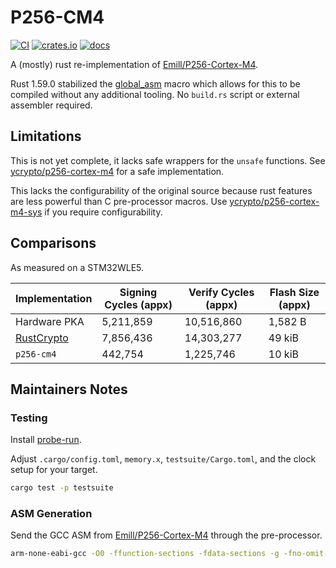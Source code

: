 # P256-CM4

[![CI](https://github.com/newAM/p256-cm4/workflows/CI/badge.svg)](https://github.com/newAM/p256-cm4/actions)
[![crates.io](https://img.shields.io/crates/v/p256-cm4.svg)](https://crates.io/crates/p256-cm4)
[![docs](https://img.shields.io/badge/docs-blue)](https://docs.rs/p256-cm4/)

A (mostly) rust re-implementation of [Emill/P256-Cortex-M4].

Rust 1.59.0 stabilized the [global_asm] macro which allows for this to be compiled without any additional tooling.  No `build.rs` script or external assembler required.

## Limitations

This is not yet complete, it lacks safe wrappers for the `unsafe` functions.  See [ycrypto/p256-cortex-m4] for a safe implementation.

This lacks the configurability of the original source because rust features are less powerful than C pre-processor macros.  Use [ycrypto/p256-cortex-m4-sys] if you require configurability.

## Comparisons

As measured on a STM32WLE5.

| Implementation | Signing Cycles (appx) | Verify Cycles (appx) | Flash Size (appx) |
|----------------|-----------------------|----------------------|-------------------|
| Hardware PKA   |             5,211,859 |           10,516,860 |           1,582 B |
| [RustCrypto]   |             7,856,436 |           14,303,277 |            49 kiB |
| `p256-cm4`     |               442,754 |            1,225,746 |            10 kiB |

## Maintainers Notes

### Testing

Install [probe-run].

Adjust `.cargo/config.toml`, `memory.x`, `testsuite/Cargo.toml`, and the clock setup for your target.

```bash
cargo test -p testsuite
```

### ASM Generation

Send the GCC ASM from [Emill/P256-Cortex-M4] through the pre-processor.

```bash
arm-none-eabi-gcc -O0 -ffunction-sections -fdata-sections -g -fno-omit-frame-pointer -mthumb -march=armv7e-m -Wall -Wextra -std=c11 -march=armv7e-m -c P256-Cortex-M4/p256-cortex-m4-asm-gcc.S -E > asm.s
```

[Emill/P256-Cortex-M4]: https://github.com/Emill/P256-Cortex-M4
[global_asm]: https://doc.rust-lang.org/core/arch/macro.global_asm.html
[ycrypto/p256-cortex-m4]: https://github.com/ycrypto/p256-cortex-m4
[ycrypto/p256-cortex-m4-sys]: https://github.com/ycrypto/p256-cortex-m4-sys
[RustCrypto]: https://github.com/RustCrypto/elliptic-curves
[probe-run]: https://github.com/knurling-rs/probe-run
